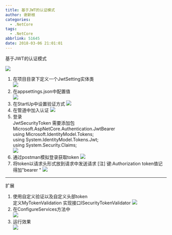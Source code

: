 ```yaml
---
title: 基于JWT的认证模式
author: 谢新根
categories:
  - .NetCore
tags:
  - .NetCore
abbrlink: 51645
date: 2018-03-06 21:01:01
---
```


基于JWT的认证模式
<!-- more -->

![](https://cdn.jsdelivr.net/gh/xiexingen/blog/assets/images/dotnetcore/core/03/0001.png)
1. 在项目目录下定义一个JwtSetting实体类  
![](https://cdn.jsdelivr.net/gh/xiexingen/blog/assets/images/dotnetcore/core/03/0101.png)
2. 在appsettings.json中配置值  
![](https://cdn.jsdelivr.net/gh/xiexingen/blog/assets/images/dotnetcore/core/03/0201.png)
3. 在StartUp中设置验证方式
![](https://cdn.jsdelivr.net/gh/xiexingen/blog/assets/images/dotnetcore/core/03/0301.png)
4. 在管道中加入认证
![](https://cdn.jsdelivr.net/gh/xiexingen/blog/assets/images/dotnetcore/core/03/0401.png)
5. 登录  
JwtSecurityToken 需要添加包Microsoft.AspNetCore.Authentication.JwtBearer  
using Microsoft.IdentityModel.Tokens;  
using System.IdentityModel.Tokens.Jwt;  
using System.Security.Claims;  
![](https://cdn.jsdelivr.net/gh/xiexingen/blog/assets/images/dotnetcore/core/03/0501.png)  
6. 通过postman模拟登录获取token
![](https://cdn.jsdelivr.net/gh/xiexingen/blog/assets/images/dotnetcore/core/03/0601.png)
7. 将token以请求头形式放到请求中发送请求
[注] 键:Authorization      token值记得加"bearer " 
![](https://cdn.jsdelivr.net/gh/xiexingen/blog/assets/images/dotnetcore/core/03/0701.png) 

-------------------------
扩展  
1. 使用自定义验证以及自定义头部token  
定义MyTokenValidation 实现接口ISecurityTokenValidator
![](https://cdn.jsdelivr.net/gh/xiexingen/blog/assets/images/dotnetcore/core/03/e0101.png) 
2. 在ConfigureServices方法中   
![](https://cdn.jsdelivr.net/gh/xiexingen/blog/assets/images/dotnetcore/core/03/e0201.png) 
3. 运行效果  
![](https://cdn.jsdelivr.net/gh/xiexingen/blog/assets/images/dotnetcore/core/03/e0301.png) 
